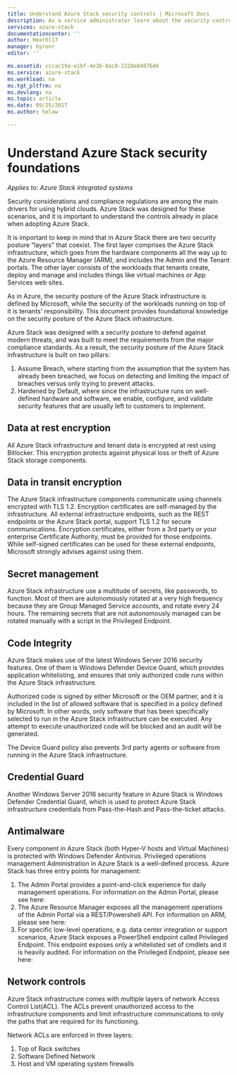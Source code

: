 ```yaml
---
title: Understand Azure Stack security controls | Microsoft Docs
description: As a service administrator learn about the security controls applied to Azure Stack
services: azure-stack
documentationcenter: ''
author: Heathl17
manager: byronr
editor: ''

ms.assetid: cccac19a-e1bf-4e36-8ac8-2228e8487646
ms.service: azure-stack
ms.workload: na
ms.tgt_pltfrm: na
ms.devlang: na
ms.topic: article
ms.date: 09/25/2017
ms.author: helaw

---
```

# Understand Azure Stack security foundations

*Applies to: Azure Stack integrated systems*

Security considerations and compliance regulations are among the main drivers for using hybrid clouds. Azure Stack was designed for these scenarios, and it is important to understand the controls already in place when adopting Azure Stack.

It is important to keep in mind that in Azure Stack there are two security posture “layers” that coexist. The first layer comprises the Azure Stack infrastructure, which goes from the hardware components all the way up to the Azure Resource Manager (ARM), and includes the Admin and the Tenant portals. The other layer consists of the workloads that tenants create, deploy and manage and includes things like virtual machines or App Services web sites.  

As in Azure, the security posture of the Azure Stack infrastructure is defined by Microsoft, while the security of the workloads running on top of it is tenants’ responsibility. This document provides foundational knowledge on the security posture of the Azure Stack infrastructure.

Azure Stack was designed with a security posture to defend against modern threats, and was built to meet the requirements from the major compliance standards. As a result, the security posture of the Azure Stack infrastructure is built on two pillars:
1.	Assume Breach, where starting from the assumption that the system has already been breached, we focus on detecting and limiting the impact of breaches versus only trying to prevent attacks. 
2.	Hardened by Default, where since the infrastructure runs on well-defined hardware and software, we enable, configure, and validate security features that are usually left to customers to implement.

## Data at rest encryption
All Azure Stack infrastructure and tenant data is encrypted at rest using Bitlocker. This encryption protects against physical loss or theft of Azure Stack storage components. 

## Data in transit encryption
The Azure Stack infrastructure components communicate using channels encrypted with TLS 1.2. Encryption certificates are self-managed by the infrastructure. 
All external infrastructure endpoints, such as the REST endpoints or the Azure Stack portal, support TLS 1.2 for secure communications. Encryption certificates, either from a 3rd party or your enterprise Certificate Authority, must be provided for those endpoints. 
While self-signed certificates can be used for these external endpoints, Microsoft strongly advises against using them. 

## Secret management
Azure Stack infrastructure use a multitude of secrets, like passwords, to function. Most of them are autonomously rotated at a very high frequency because they are Group Managed Service accounts, and rotate every 24 hours.
The remaining secrets that are not autonomously managed can be rotated manually with a script in the Privileged Endpoint.

## Code Integrity
Azure Stack makes use of the latest Windows Server 2016 security features. One of them is Windows Defender Device Guard, which provides application whitelisting, and ensures that only authorized code runs within the Azure Stack infrastructure. 

Authorized code is signed by either Microsoft or the OEM partner, and it is included in the list of allowed software that is specified in a policy defined by Microsoft. In other words, only software that has been specifically selected to run in the Azure Stack infrastructure can be executed. Any attempt to execute unauthorized code will be blocked and an audit will be generated.

The Device Guard policy also prevents 3rd party agents or software from running in the Azure Stack infrastructure.

## Credential Guard
Another Windows Server 2016 security feature in Azure Stack is Windows Defender Credential Guard, which is used to protect Azure Stack infrastructure credentials from Pass-the-Hash and Pass-the-ticket attacks.

## Antimalware
Every component in Azure Stack (both Hyper-V hosts and Virtual Machines) is protected with Windows Defender Antivirus.
Privileged operations management
Administration in Azure Stack is a well-defined process. Azure Stack has three entry points for management: 
1. The Admin Portal provides a point-and-click experience for daily management operations. For information on the Admin Portal, please see here: <LINK> 
2. The Azure Resource Manager exposes all the management operations of the Admin Portal via a REST/Powershell API. For information on ARM, please see here: <LINK> 
3. For specific low-level operations, e.g. data center integration or support scenarios, Azure Stack exposes a PowerShell endpoint called Privileged Endpoint. This endpoint exposes only a whitelisted set of cmdlets and it is heavily audited. For information on the Privileged Endpoint, please see here: <LINK> 

## Network controls
Azure Stack infrastructure comes with multiple layers of network Access Control List(ACL).  The ACLs     prevent unauthorized access to the infrastructure components and limit infrastructure communications to only the paths that are required for its functioning. 

Network ACLs are enforced in three layers:
1.  Top of Rack switches
2.  Software Defined Network
3.  Host and VM operating system firewalls 


